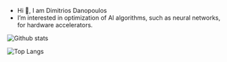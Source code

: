 - Hi 👋, I am Dimitrios Danopoulos
- I’m interested in optimization of AI algorithms, such as neural networks, for hardware accelerators.


<!---
dimdano/dimdano is a ✨ special ✨ repository because its `README.md` (this file) appears on your GitHub profile.
You can click the Preview link to take a look at your changes.
--->


![Github stats](https://github-readme-stats-git-masterrstaa-rickstaa.vercel.app/api?username=dimdano&&show_icons=true&layout=compact&theme=vision-friendly-dark)

![Top Langs](https://github-readme-stats-git-masterrstaa-rickstaa.vercel.app/api/top-langs/?username=dimdano&layout=compact&theme=vision-friendly-dark)

<img src="https://komarev.com/ghpvc/?username=dimdano&layout=compact&theme=vision-friendly-dark" alt=""/>
